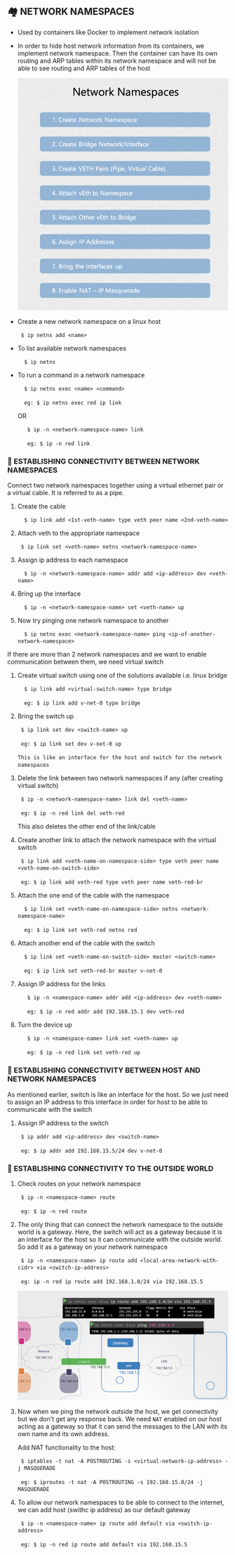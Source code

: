 ## :houses: NETWORK NAMESPACES

- Used by containers like Docker to implement network isolation

- In order to hide host network information from its containers, we implement network namespace. Then the container can have its own routing and ARP tables within its network namespace and will not be able to see routing and ARP tables of the host

    ![alt text](network-namespace.png)

- Create a new network namespace on a linux host

       $ ip netns add <name>

- To list available network namespaces
  
        $ ip netns

- To run a command in a network namespace

        $ ip netns exec <name> <command>

        eg: $ ip netns exec red ip link

   OR
 
         $ ip -n <network-namespace-name> link
         
         eg: $ ip -n red link
         
### :diamond_shape_with_a_dot_inside: ESTABLISHING CONNECTIVITY BETWEEN NETWORK NAMESPACES

Connect two network namespaces together using a virtual ethernet pair or a virtual cable. It is referred to as a pipe. 

1. Create the cable

         $ ip link add <1st-veth-name> type veth peer name <2nd-veth-name>

2.  Attach veth to the appropriate namespace

         $ ip link set <veth-name> netns <network-namespace-name>

3. Assign ip address to each namespace

         $ ip -n <network-namespace-name> addr add <ip-address> dev <veth-name>

4. Bring up the interface

         $ ip -n <network-namespace-name> set <veth-name> up

5. Now try pinging one network namespace to another

         $ ip netns exec <network-namespace-name> ping <ip-of-another-network-namespace>

If there are more than 2 network namespaces and we want to enable communication between them, we need virtual switch

1. Create virtual switch using one of the solutions available i.e. linux bridge

         $ ip link add <virtual-switch-name> type bridge

         eg: $ ip link add v-net-0 type bridge

2. Bring the switch up
        
        $ ip link set dev <switch-name> up

        eg: $ ip link set dev v-net-0 up

    `This is like an interface for the host and switch for the network namespaces`

3. Delete the link between two network namespaces if any (after creating virtual switch)

        $ ip -n <network-namespace-name> link del <veth-name>

        eg: $ ip -n red link del veth-red

   This also deletes the other end of the link/cable

4. Create another link to attach the network namespace with the virtual switch

        $ ip link add <veth-name-on-namespace-side> type veth peer name <veth-name-on-switch-side>

        eg: $ ip link add veth-red type veth peer name veth-red-br

5. Attach the one end of the cable with the namespace

         $ ip link set <veth-name-on-namespace-side> netns <network-namespace-name>

         eg: $ ip link set veth-red netns red

6. Attach another end of the cable with the switch

         $ ip link set <veth-name-on-switch-side> master <switch-name>

         eg: $ ip link set veth-red-br master v-net-0

7. Assign IP address for the links

          $ ip -n <namespace-name> addr add <ip-address> dev <veth-name>

          eg: $ ip -n red addr add 192.168.15.1 dev veth-red

8. Turn the device up

          $ ip -n <namespace-name> link set <veth-name> up

          eg: $ ip -n red link set veth-red up 


### :diamond_shape_with_a_dot_inside: ESTABLISHING CONNECTIVITY BETWEEN HOST AND NETWORK NAMESPACES

As mentioned earlier, switch is like an interface for the host. So we just need to assign an IP address to this interface in order for host to be able to communicate with the switch

1. Assign IP address to the switch

        $ ip addr add <ip-address> dev <switch-name>

        eg: $ ip addr add 192.168.15.5/24 dev v-net-0


### :diamond_shape_with_a_dot_inside: ESTABLISHING CONNECTIVITY TO THE OUTSIDE WORLD


1. Check routes on your network namespace

        $ ip -n <namespace-name> route

        eg: $ ip -n red route

2. The only thing that can connect the network namespace to the outside world is a gateway. Here, the switch will act as a gateway because it is an interface for the host so it can communicate with the outside world. So add it as a gateway on your network namespace

        $ ip -n <namespace-name> ip route add <local-area-network-with-cidr> via <switch-ip-address>

        eg: ip -n red ip route add 192.168.1.0/24 via 192.168.15.5
   ![alt text](connect-outside-world.png)

    

3. Now when we ping the network outside the host, we get connectivity but we don't get any response back. We need `NAT` enabled on our host acting as a gateway so that it can send the messages to the LAN with its own name and its own address.

   Add NAT functionality to the host:

        $ iptables -t nat -A POSTROUTING -s <virtual-network-ip-address> -j MASQUERADE

        eg: $ iproutes -t nat -A POSTROUTING -s 192.168.15.0/24 -j MASQUERADE

4. To allow our network namespaces to be able to connect to the internet, we can add host (swithc ip address) as our default gateway

        $ ip -n <namespace-name> ip route add default via <switch-ip-address>

        eg: $ ip -n red ip route add default via 192.168.15.5

